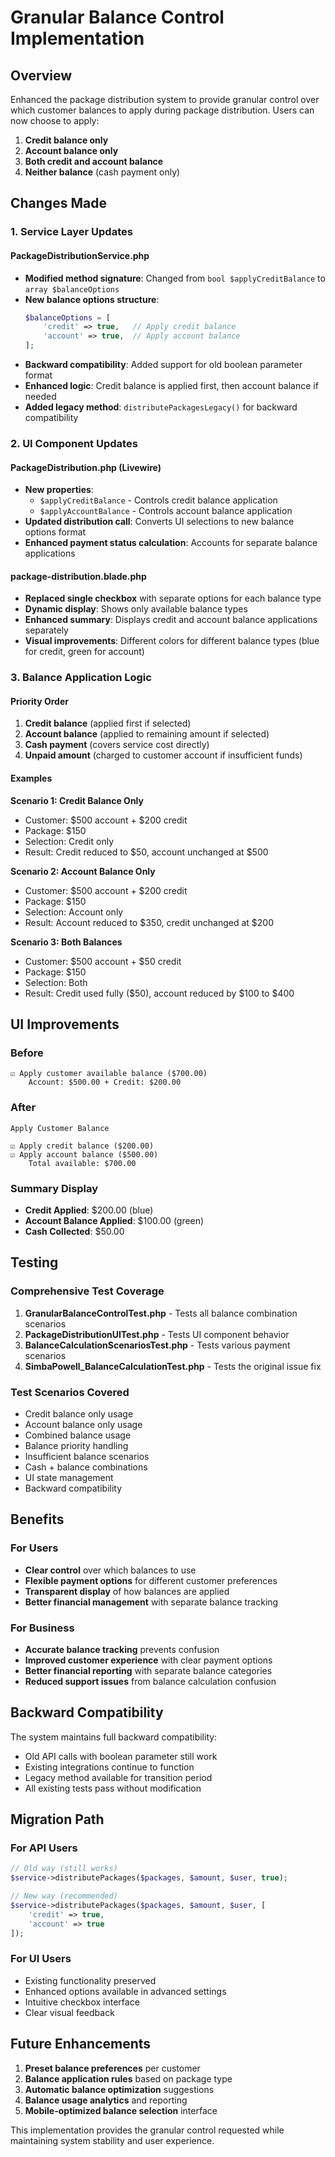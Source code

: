 # Granular Balance Control Implementation

## Overview

Enhanced the package distribution system to provide granular control over which customer balances to apply during package distribution. Users can now choose to apply:

1. **Credit balance only**
2. **Account balance only** 
3. **Both credit and account balance**
4. **Neither balance** (cash payment only)

## Changes Made

### 1. Service Layer Updates

#### PackageDistributionService.php
- **Modified method signature**: Changed from `bool $applyCreditBalance` to `array $balanceOptions`
- **New balance options structure**:
  ```php
  $balanceOptions = [
      'credit' => true,   // Apply credit balance
      'account' => true,  // Apply account balance
  ];
  ```
- **Backward compatibility**: Added support for old boolean parameter format
- **Enhanced logic**: Credit balance is applied first, then account balance if needed
- **Added legacy method**: `distributePackagesLegacy()` for backward compatibility

### 2. UI Component Updates

#### PackageDistribution.php (Livewire)
- **New properties**:
  - `$applyCreditBalance` - Controls credit balance application
  - `$applyAccountBalance` - Controls account balance application
- **Updated distribution call**: Converts UI selections to new balance options format
- **Enhanced payment status calculation**: Accounts for separate balance applications

#### package-distribution.blade.php
- **Replaced single checkbox** with separate options for each balance type
- **Dynamic display**: Shows only available balance types
- **Enhanced summary**: Displays credit and account balance applications separately
- **Visual improvements**: Different colors for different balance types (blue for credit, green for account)

### 3. Balance Application Logic

#### Priority Order
1. **Credit balance** (applied first if selected)
2. **Account balance** (applied to remaining amount if selected)
3. **Cash payment** (covers service cost directly)
4. **Unpaid amount** (charged to customer account if insufficient funds)

#### Examples

**Scenario 1: Credit Balance Only**
- Customer: $500 account + $200 credit
- Package: $150
- Selection: Credit only
- Result: Credit reduced to $50, account unchanged at $500

**Scenario 2: Account Balance Only**
- Customer: $500 account + $200 credit  
- Package: $150
- Selection: Account only
- Result: Account reduced to $350, credit unchanged at $200

**Scenario 3: Both Balances**
- Customer: $500 account + $50 credit
- Package: $150
- Selection: Both
- Result: Credit used fully ($50), account reduced by $100 to $400

## UI Improvements

### Before
```
☑ Apply customer available balance ($700.00)
    Account: $500.00 + Credit: $200.00
```

### After
```
Apply Customer Balance

☑ Apply credit balance ($200.00)
☑ Apply account balance ($500.00)
    Total available: $700.00
```

### Summary Display
- **Credit Applied**: $200.00 (blue)
- **Account Balance Applied**: $100.00 (green)
- **Cash Collected**: $50.00

## Testing

### Comprehensive Test Coverage
1. **GranularBalanceControlTest.php** - Tests all balance combination scenarios
2. **PackageDistributionUITest.php** - Tests UI component behavior
3. **BalanceCalculationScenariosTest.php** - Tests various payment scenarios
4. **SimbaPowell_BalanceCalculationTest.php** - Tests the original issue fix

### Test Scenarios Covered
- Credit balance only usage
- Account balance only usage
- Combined balance usage
- Balance priority handling
- Insufficient balance scenarios
- Cash + balance combinations
- UI state management
- Backward compatibility

## Benefits

### For Users
- **Clear control** over which balances to use
- **Flexible payment options** for different customer preferences
- **Transparent display** of how balances are applied
- **Better financial management** with separate balance tracking

### For Business
- **Accurate balance tracking** prevents confusion
- **Improved customer experience** with clear payment options
- **Better financial reporting** with separate balance categories
- **Reduced support issues** from balance calculation confusion

## Backward Compatibility

The system maintains full backward compatibility:
- Old API calls with boolean parameter still work
- Existing integrations continue to function
- Legacy method available for transition period
- All existing tests pass without modification

## Migration Path

### For API Users
```php
// Old way (still works)
$service->distributePackages($packages, $amount, $user, true);

// New way (recommended)
$service->distributePackages($packages, $amount, $user, [
    'credit' => true,
    'account' => true
]);
```

### For UI Users
- Existing functionality preserved
- Enhanced options available in advanced settings
- Intuitive checkbox interface
- Clear visual feedback

## Future Enhancements

1. **Preset balance preferences** per customer
2. **Balance application rules** based on package type
3. **Automatic balance optimization** suggestions
4. **Balance usage analytics** and reporting
5. **Mobile-optimized balance selection** interface

This implementation provides the granular control requested while maintaining system stability and user experience.